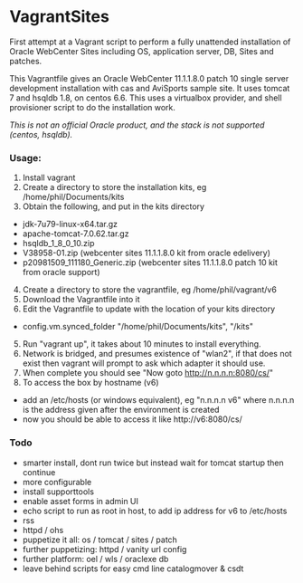# VagrantSites
First attempt at a Vagrant script to perform a fully unattended installation of Oracle WebCenter Sites including OS, application server, DB, Sites and patches.

This Vagrantfile gives an Oracle WebCenter 11.1.1.8.0 patch 10 single server development installation with cas and AviSports sample site. It uses tomcat 7 and hsqldb 1.8, on centos 6.6. This uses  a virtualbox provider, and shell provisioner script to do the installation work.

*This is not an official Oracle product, and the stack is not supported (centos, hsqldb).*

### Usage:

1. Install vagrant
2. Create a directory to store the installation kits, eg /home/phil/Documents/kits
3. Obtain the following, and put in the kits directory
  * jdk-7u79-linux-x64.tar.gz
  * apache-tomcat-7.0.62.tar.gz
  * hsqldb_1_8_0_10.zip
  * V38958-01.zip (webcenter sites 11.1.1.8.0 kit from oracle edelivery)
  * p20981509_111180_Generic.zip (webcenter sites 11.1.1.8.0 patch 10 kit from oracle support)
4. Create a directory to store the vagrantfile, eg /home/phil/vagrant/v6
5. Download the Vagrantfile into it
6. Edit the Vagrantfile to update with the location of your kits directory
  * config.vm.synced_folder "/home/phil/Documents/kits", "/kits"
5. Run "vagrant up", it takes about 10 minutes to install everything.
6. Network is bridged, and presumes existence of "wlan2", if that does not exist then vagrant will prompt to ask which adapter it should use.
7. When complete you should see "Now goto http://n.n.n.n:8080/cs/"
8. To access the box by hostname (v6)
  * add an /etc/hosts (or windows equivalent), eg "n.n.n.n v6" where n.n.n.n is the address given after the environment is created
  * now you should be able to access it like http://v6:8080/cs/

### Todo


* smarter install, dont run twice but instead wait for tomcat startup then continue
* more configurable
* install supporttools
* enable asset forms in admin UI
* echo script to run as root in host, to add ip address for v6 to /etc/hosts
* rss
* httpd / ohs
* puppetize it all: os / tomcat / sites / patch
* further puppetizing: httpd / vanity url config
* further platform: oel / wls / oraclexe db
* leave behind scripts for easy cmd line catalogmover & csdt
